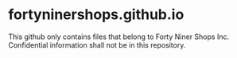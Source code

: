 # fortyninershops.github.io

This github only contains files that belong to Forty Niner Shops Inc. <br/>
Confidential information shall not be in this repository.
